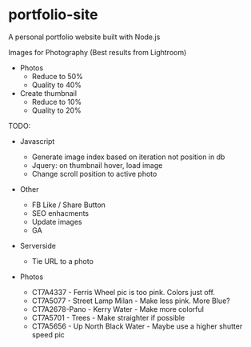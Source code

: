 # portfolio-site
A personal portfolio website built with Node.js

Images for Photography
(Best results from Lightroom)
- Photos
    - Reduce to 50%
    - Quality to 40%
- Create thumbnail
    - Reduce to 10%
    - Quality to 20%


TODO:
- Javascript
    - Generate image index based on iteration not position in db
    - Jquery: on thumbnail hover, load image
    - Change scroll position to active photo

- Other
    - FB Like / Share Button
    - SEO enhacments
    - Update images
    - GA

- Serverside
    - Tie URL to a photo

- Photos
    - CT7A4337 - Ferris Wheel pic is too pink. Colors just off.
    - CT7A5077 - Street Lamp Milan - Make less pink. More Blue?
    - CT7A2678-Pano - Kerry Water - Make more colorful
    - CT7A5701 - Trees - Make straighter if possible
    - CT7A5656 - Up North Black Water - Maybe use a higher shutter speed pic
